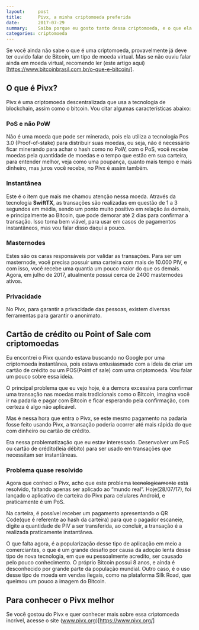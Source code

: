 ```yaml
---
layout:     post
title:      Pivx, a minha criptomoeda preferida
date:       2017-07-29
summary:    Saiba porque eu gosto tanto dessa criptomoeda, e o que ela tem de tão especial.
categories: criptomoeda
---
```


Se você ainda não sabe o que é uma criptomoeda, provavelmente já deve ter ouvido falar de Bitcoin, um tipo de moeda virtual. Mas se não ouviu falar ainda em moeda virtual, recomendo ler (este artigo aqui)[https://www.bitcoinbrasil.com.br/o-que-e-bitcoin/].

## O que é Pivx?

Pivx é uma criptomoeda descentralizada que usa a tecnologia de blockchain, assim como o bitcoin. Vou citar algumas características abaixo: 

### PoS e não PoW

Não é uma moeda que pode ser minerada, pois ela utiliza a tecnologia Pos 3.0 (Proof-of-stake) para distribuir suas moedas, ou seja, não é necessário ficar minerando para achar o hash como no PoW, com o PoS, você recebe moedas pela quantidade de moedas e o tempo que estão em sua carteira, para entender melhor, veja como uma poupança, quanto mais tempo e mais dinheiro, mas juros você recebe, no Pivx é assim também.

### Instantânea

Este é o item que mais me chamou atenção nessa moeda. Através da tecnologia **SwiftTX**, as transações são realizadas em questão de 1 a 3 segundos em média, sendo um ponto muito positivo em relação às demais, e principalmente ao Bitcoin, que pode demorar até 2 dias para confirmar a transação. Isso torna bem viável, para usar em casos de pagamentos instantâneos, mas vou falar disso daqui a pouco.

### Masternodes

Estes são os caras responsáveis por validar as transações. Para ser um masternode, você precisa possuir uma carteira com mais de 10.000 PIV, e com isso, você recebe uma quantia um pouco maior do que os demais. Agora, em julho de 2017, atualmente possui cerca de 2400 masternodes ativos.

### Privacidade

No Pivx, para garantir a privacidade das pessoas, existem diversas ferramentas para garantir o anonimato.

## Cartão de crédito ou Point of Sale com criptomoedas

Eu encontrei o Pivx quando estava buscando no Google por uma criptomoeda instantânea, pois estava entusiasmado com a ideia de criar um cartão de crédito ou um POS(Point of sale) com uma criptomoeda. Vou falar um pouco sobre essa ideia.

O principal problema que eu vejo hoje, é a demora excessiva para confirmar uma transação nas moedas mais tradicionais como o Bitcoin, imagina você ir na padaria e pagar com Bitcoin e ficar esperando pela confirmação, com certeza é algo não aplicável.

Mas é nessa hora que entra o Pivx, se este mesmo pagamento na padaria fosse feito usando Pivx, a transação poderia ocorrer até mais rápida do que com dinheiro ou cartão de crédito.

Era nessa problematização que eu estav interessado. Desenvolver um PoS ou cartão de crédito(leia débito) para ser usado em transações que necessitam ser instantâneas.

### Problema quase resolvido

Agora que conheci o Pivx, acho que este problema ~~tecnologicamente~~ está resolvido, faltando apenas ser aplicado ao “mundo real”. Hoje(28/07/17), foi lançado o aplicativo de carteira do Pivx para celulares Android, e praticamente é um PoS.

Na carteira, é possível receber um pagamento apresentando o QR Code(que é referente ao hash da carteira) para que o pagador escaneie, digite a quantidade de PIV a ser transferida, ao concluir, a transação é a realizada praticamente instantânea.

O que falta agora, é a popularização desse tipo de aplicação em meio a comerciantes, o que é um grande desafio por causa da adoção lenta desse tipo de nova tecnologia, em que eu pessoalmente acredito, ser causado pelo pouco conhecimento. O próprio Bitcoin possui 8 anos, e ainda é desconhecido por grande parte da população mundial. Outro caso, é o uso desse tipo de moeda em vendas ilegais, como na plataforma Silk Road, que queimou um pouco a imagem do Bitcoin.

## Para conhecer o Pivx melhor

Se você gostou do Pivx e quer conhecer mais sobre essa criptomoeda incrível, acesse o site (www.pivx.org)[https://www.pivx.org/]
